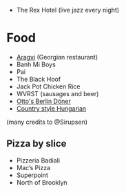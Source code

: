 * The Rex Hotel (live jazz every night)

# Food

* [Aragvi](http://www.blogto.com/restaurants/aragvi-restaurant-toronto) (Georgian restaurant)
* Banh Mi Boys
* Pai
* The Black Hoof
* Jack Pot Chicken Rice
* WVRST (sausages and beer)
* [Otto's Berlin Döner](http://ottosdoner.com/)
* [Country style Hungarian](http://countrystylehungarian.com/)

(many credits to @Sirupsen)

## Pizza by slice

* Pizzeria Badiali
* Mac’s Pizza
* Superpoint
* North of Brooklyn 
